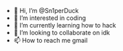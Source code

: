 - 👋 Hi, I’m @Sn1perDuck
- 👀 I’m interested in coding
- 🌱 I’m currently learning how to hack
- 💞️ I’m looking to collaborate on idk
- 📫 How to reach me gmail

<!---
Sn1perDuck/Sn1perDuck is a ✨ special ✨ repository because its `README.md` (this file) appears on your GitHub profile.
You can click the Preview link to take a look at your changes.
--->
